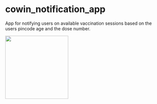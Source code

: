 # cowin_notification_app
App for notifying users on available vaccination sessions based on the users pincode age and the dose number.

<img src="https://user-images.githubusercontent.com/14183019/119293363-e4be4a80-bc6f-11eb-847b-d25f2db66080.jpg" data-canonical-src="https://user-images.githubusercontent.com/14183019/119293363-e4be4a80-bc6f-11eb-847b-d25f2db66080.jpg" width="200" />
